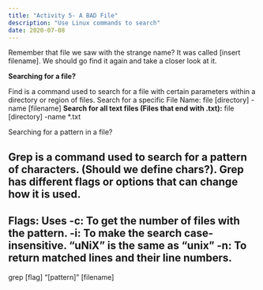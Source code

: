 ```yaml
---
title: "Activity 5- A BAD File"
description: "Use Linux commands to search"
date: 2020-07-08
---
```


Remember that file we saw with the strange name? It was called [insert filename]. We should go find it again and take a closer look 
at it.

**Searching for a file?**

Find is a command used to search for a file with certain parameters within a directory or region of files.
Search for a specific File Name:
file [directory] -name [filename]
**Search for all text files (Files that end with .txt):**
file [directory] -name *.txt 

Searching for a pattern in a file?

Grep is a command used to search for a pattern of characters. (Should we define chars?). Grep has different flags or options that can change how it is used.
---
Flags: Uses
-c: To get the number of files with the pattern.
-i: To make the search case-insensitive. “uNiX” is the same as “unix”
-n: To return matched lines and their line numbers.
---
grep [flag] “[pattern]” [filename]
